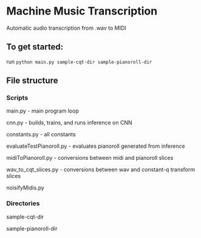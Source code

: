 # Machine Music Transcription

Automatic audio transcription from .wav to MIDI

## To get started:

run `python main.py sample-cqt-dir sample-pianoroll-dir`

## File structure

### Scripts
main.py - main program loop

cnn.py - builds, trains, and runs inference on CNN

constants.py - all constants 

evaluateTestPianoroll.py - evaluates pianoroll generated from inference

midiToPianoroll.py - conversions between midi and pianoroll slices

wav_to_cqt_slices.py - conversions between wav and constant-q transform slices

noisifyMidis.py

### Directories
sample-cqt-dir

sample-pianoroll-dir
